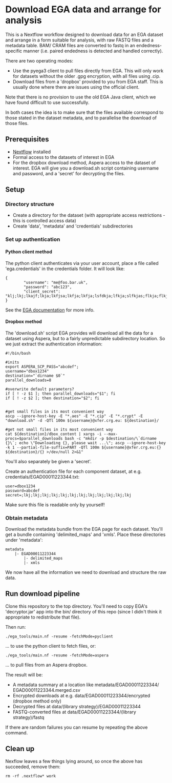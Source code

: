 # Download EGA data and arrange for analysis

This is a Nextflow workflow designed to download data for an EGA dataset and arrange in a form suitable for analysis, with raw FASTQ files and a metadata table. BAM/ CRAM files are converted to fastq in an endedness-specific manner (i.e. paired endedness is detected and handled correctly).

There are two operating modes:

 * Use the pyega3 client to pull files directly from EGA. This will only work for datasets without the older .gpg encryption, with all files using .cip.
 * Download files from a 'dropbox' provided to you from EGA staff. This is usually done where there are issues using the official client.

Note that there is no provision to use the old EGA Java client, which we have found difficult to use successfully.

In both cases the idea is to make sure that the files available correspond to those stated in the dataset metadata, and to parallelise the download of those files.

## Prerequisites

 * [Nextflow](https://www.nextflow.io/) installed
 * Formal access to the datasets of interest in EGA
 * For the dropbox download method, Aspera access to the dataset of interest. EGA will give you a download.sh script containing username and password, and a 'secret' for decrypting the files.

## Setup

### Directory structure

 * Create a directory for the dataset (with appropriate access restrictions - this is controlled access data)
 * Create 'data', 'metadata' and 'credentials' subdirectories

### Set up authentication

#### Python client method

The python client authenticates via your user account, place a file called 'ega.credentials' in the credentials folder. It will look like:

```
{
        "username": "me@foo.bar.uk",
        "password": "abc123",
        "client_secret": "klj;lkj;lkajf;lkja;lkfjsa;lkfja;lkfja;lsfdkja;lfkja;slfkjas;flkja;flkjas;flkjas;lkj"
}
``` 

See the [EGA documentation](https://ega-archive.org/download/downloader-quickguide-APIv3) for more info.

#### Dropbox method

The 'download.sh' script EGA provides will download all the data for a dataset using Aspera, but to a fairly unpredictable subdirectory location. So we just extract the authentication information:

```
#!/bin/bash

#inits
export ASPERA_SCP_PASS="abcdef";
username="dbox1234"
destination="`dirname $0`"
parallel_downloads=8

#overwrite default parameters?
if [ ! -z $1 ]; then parallel_downloads="$1"; fi
if [ ! -z $2 ]; then destination="$2"; fi


#get small files in its most convenient way
ascp --ignore-host-key -E "*.aes" -E "*.cip" -E "*.crypt" -E "download.sh" -d -QTl 100m ${username}@xfer.crg.eu: ${destination}/

#get not small files in its most convenient way
cat ${destination}/dbox_content | xargs -i --max-procs=$parallel_downloads bash -c "mkdir -p $destination/\`dirname {}\`; echo \"Downloading {}, please wait ...\"; ascp --ignore-host-key -k 1 --partial-file-suffix=PART -QTl 100m ${username}@xfer.crg.eu:{} ${destination}/{} >/dev/null 2>&1"
``` 

You'll also separately be given a 'secret'.

Create an authentication file for each component dataset, at e.g. credentials/EGAD00011223344.txt:

```
user=dbox1234
password=abcdef
secret=;lkj;lkj;lkj;lkj;lkj;lkj;lkj;lkj;lkj;lkj;lkj;lkj
```

Make sure this file is readable only by yourself!

### Obtain metadata

Download the metadata bundle from the EGA page for each dataset. You'll get a bundle containing 'delimited_maps' and 'xmls'. Place these directories under 'metadata':

```
metadata
    |- EGAD00011223344
        |- delimited_maps
        |- xmls
```

We now have all the information we need to download and structure the raw data.

## Run download pipeline

Clone this repository to the top directory. You'll need to copy EGA's 'decryptor.jar' app into the bin/ directory of this repo (since I didn't think it appropriate to redistribute that file).

Then run:

```
./ega_tools/main.nf -resume -fetchMode=pyclient
```

... to use the python client to fetch files, or:


```
./ega_tools/main.nf -resume -fetchMode=aspera
```

... to pull files from an Aspera dropbox.

The result will be:

 * A metadata summary at a location like metadata/EGAD00011223344/ EGAD00011223344.merged.csv
 * Encrypted downloads at e.g. data/EGAD00011223344/encrypted (dropbox method only)
 * Decrypted files at data/(library strategy)/EGAD00011223344
 * FASTQ-converted files at data/EGAD00011223344/(library strategy)/fastq

If there are random failures you can resume by repeating the above command.


## Clean up

Nexflow leaves a few things lying around, so once the above has succeeded, remove them:

```
rm -rf .nextflow* work
```

